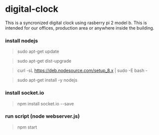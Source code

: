 # digital-clock
This is a syncronized digital clock using rasberry pi 2 model b. This is intended for
our offices, production area or anywhere inside the building.



### install nodejs
> sudo apt-get update

> sudo apt-get dist-upgrade

> curl -sL https://deb.nodesource.com/setup_8.x | sudo -E bash -

> sudo apt-get install -y nodejs

### install socket.io
> npm install socket.io --save

### run script (node webserver.js)
> npm start
